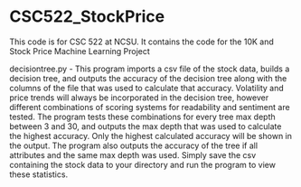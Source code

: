 # CSC522_StockPrice
This code is for CSC 522 at NCSU. It contains the code for the 10K and Stock Price Machine Learning Project


decisiontree.py  - This program imports a csv file of the stock data, builds a decision tree, and outputs the accuracy of the
decision tree along with the columns of the file that was used to calculate that accuracy. Volatility and
price trends will always be incorporated in the decision tree, however different combinations of scoring
systems for readability and sentiment are tested. The program tests these combinations for every tree
max depth between 3 and 30, and outputs the max depth that was used to calculate the highest
accuracy. Only the highest calculated accuracy will be shown in the output. The program also outputs
the accuracy of the tree if all attributes and the same max depth was used. Simply save the csv
containing the stock data to your directory and run the program to view these statistics.
